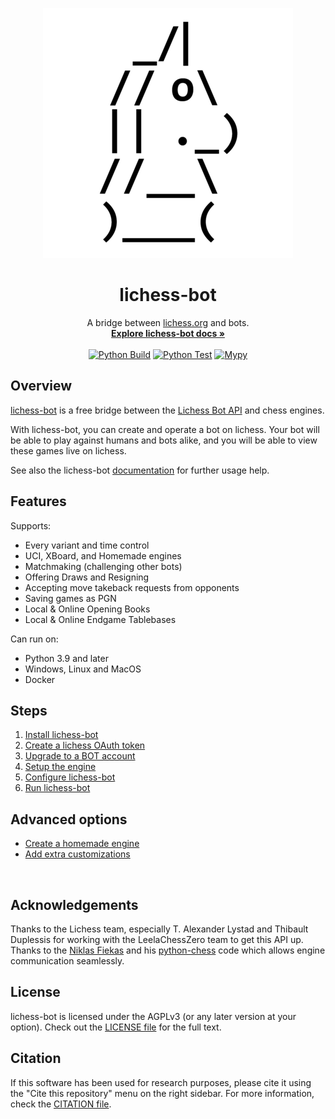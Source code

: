 <div align="center">

  ![lichess-bot](https://github.com/lichess-bot-devs/lichess-bot-images/blob/main/lichess-bot-icon-400.png)

  <h1>lichess-bot</h1>

  A bridge between [lichess.org](https://lichess.org) and bots.
  <br>
  <strong>[Explore lichess-bot docs »](https://github.com/lichess-bot-devs/lichess-bot/wiki)</strong>
  <br>
  <br>
  [![Python Build](https://github.com/lichess-bot-devs/lichess-bot/actions/workflows/python-build.yml/badge.svg)](https://github.com/lichess-bot-devs/lichess-bot/actions/workflows/python-build.yml)
  [![Python Test](https://github.com/lichess-bot-devs/lichess-bot/actions/workflows/python-test.yml/badge.svg)](https://github.com/lichess-bot-devs/lichess-bot/actions/workflows/python-test.yml)
  [![Mypy](https://github.com/lichess-bot-devs/lichess-bot/actions/workflows/mypy.yml/badge.svg)](https://github.com/lichess-bot-devs/lichess-bot/actions/workflows/mypy.yml)

</div>

## Overview

[lichess-bot](https://github.com/lichess-bot-devs/lichess-bot) is a free bridge
between the [Lichess Bot API](https://lichess.org/api#tag/Bot) and chess engines.

With lichess-bot, you can create and operate a bot on lichess. Your bot will be able to play against humans and bots alike, and you will be able to view these games live on lichess.

See also the lichess-bot [documentation](https://github.com/lichess-bot-devs/lichess-bot/wiki) for further usage help.

## Features

Supports:

- Every variant and time control
- UCI, XBoard, and Homemade engines
- Matchmaking (challenging other bots)
- Offering Draws and Resigning
- Accepting move takeback requests from opponents
- Saving games as PGN
- Local & Online Opening Books
- Local & Online Endgame Tablebases

Can run on:

- Python 3.9 and later
- Windows, Linux and MacOS
- Docker

## Steps

1. [Install lichess-bot](https://github.com/lichess-bot-devs/lichess-bot/wiki/How-to-Install)
2. [Create a lichess OAuth token](https://github.com/lichess-bot-devs/lichess-bot/wiki/How-to-create-a-Lichess-OAuth-token)
3. [Upgrade to a BOT account](https://github.com/lichess-bot-devs/lichess-bot/wiki/Upgrade-to-a-BOT-account)
4. [Setup the engine](https://github.com/lichess-bot-devs/lichess-bot/wiki/Setup-the-engine)
5. [Configure lichess-bot](https://github.com/lichess-bot-devs/lichess-bot/wiki/Configure-lichess-bot)
6. [Run lichess-bot](https://github.com/lichess-bot-devs/lichess-bot/wiki/How-to-Run-lichess%E2%80%90bot)

## Advanced options

- [Create a homemade engine](https://github.com/lichess-bot-devs/lichess-bot/wiki/Create-a-homemade-engine)
- [Add extra customizations](https://github.com/lichess-bot-devs/lichess-bot/wiki/Extra-customizations)

<br />

## Acknowledgements

Thanks to the Lichess team, especially T. Alexander Lystad and Thibault Duplessis for working with the LeelaChessZero team to get this API up. Thanks to the [Niklas Fiekas](https://github.com/niklasf) and his [python-chess](https://github.com/niklasf/python-chess) code which allows engine communication seamlessly.

## License

lichess-bot is licensed under the AGPLv3 (or any later version at your option). Check out the [LICENSE file](https://github.com/lichess-bot-devs/lichess-bot/blob/master/LICENSE) for the full text.

## Citation

If this software has been used for research purposes, please cite it using the "Cite this repository" menu on the right sidebar. For more information, check the [CITATION file](https://github.com/lichess-bot-devs/lichess-bot/blob/master/CITATION.cff).
